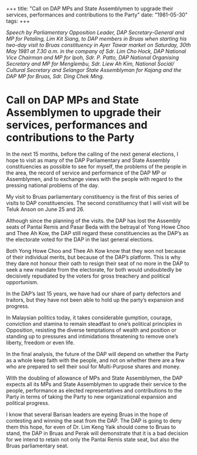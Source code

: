 +++ 
title: "Call on DAP MPs and State Assemblymen to upgrade their services, performances and contributions to the Party"
date: "1981-05-30"
tags:
+++

_Speech by Parliamentary Opposition Leader, DAP Secretary-General and MP for Petaling, Lim Kit Siang, to DAP members in Bruas when starting his two-day visit to Bruas constituency in Ayer Tawar market on Saturday, 30th May 1981 at 7.30 a.m. in the company of Sdr. Lim Cho Hock, DAP National Vice Chairman and MP for Ipoh, Sdr. P. Patto, DAP National Organising Secretary and MP for Menglembu, Sdr. Liew Ah Kim, National Social/ Cultural Secretary and Selangor State Assemblyman for Kajang and the DAP MP for Bruas, Sdr. Ding Chek Ming._

# Call on DAP MPs and State Assemblymen to upgrade their services, performances and contributions to the Party
</u>
In the next 15 months, before the calling of the next general elections, I hope to visit as many of the DAP Parliamentary and State Assembly constituencies as possible to see for myself, the problems of the people in the area, the record of service and performance of the DAP MP or Assemblymen, and to exchange views with the people with regard to the pressing national problems of the day.

My visit to Bruas parliamentary constituency is the first of this series of visits to DAP constituencies. The second constituency that I will visit will be Teluk Anson on June 25 and 26.

Although since the planning of the visits. the DAP has lost the Assembly seats of Pantai Remis and Pasar Beda with the betrayal of Yong Howe Choo and Thee Ah Kow, the DAP still regard these constituencies as the DAP’s as the electorate voted for the DAP in the last general elections.

Both Yong Howe Choo and Thee Ah Kow know that they won not because of their individual merits, but because of the DAP’s platform. This is why they dare not honour their oath to resign their seat of no more in the DAP to seek a new mandate from the electorate, for both would undoubtedly be decisively repudiated by the voters for gross treachery and political opportunism.

In the DAP’s last 15 years, we have had our share of party defectors and traitors, but they have not been able to hold up the party’s expansion and progress.

In Malaysian politics today, it takes considerable gumption, courage, conviction and stamina to remain steadfast to one’s political principles in Opposition, resisting the diverse temptations of wealth and position or standing up to pressures and intimidations threatening to remove one’s liberty, freedom or even life.

In the final analysis, the future of the DAP will depend on whether the Party as a whole keep faith with the people, and not on whether there are a few who are prepared to sell their soul for Multi-Purpose shares and money.

With the doubling of allowance of MPs and State Assemblymen, the DAP expects all its MPs and State Assemblymen to upgrade their service to the people, performance as elected representatives and contributions to the Party in terms of taking the Party to new organizational expansion and political progress.

I know that several Barisan leaders are eyeing Bruas in the hope of contesting and winning the seat from the DAP. The DAP is going to deny them this hope, for even of Dr. Lim Keng Yaik should come to Bruas to stand, the DAP in Bruas and Perak will demonstrate that it is a bad decision for we intend to retain not only the Pantai Remis state seat, but also the Bruas parliamentary seat.
 
